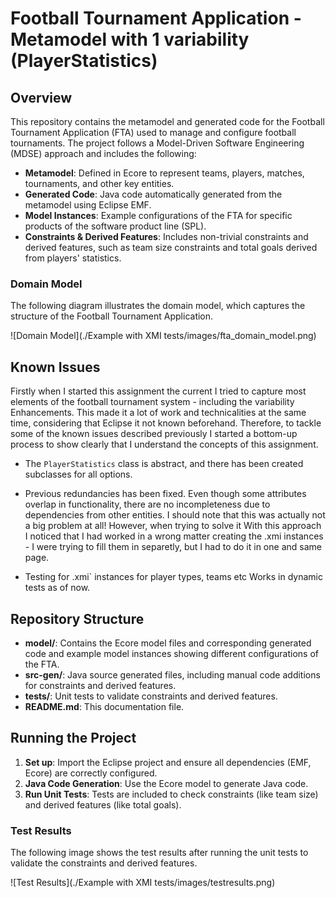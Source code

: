 # Football Tournament Application - Metamodel with 1 variability (PlayerStatistics)

## Overview
This repository contains the metamodel and generated code for the Football Tournament Application (FTA) used to manage and configure football tournaments. The project follows a Model-Driven Software Engineering (MDSE) approach and includes the following:

- **Metamodel**: Defined in Ecore to represent teams, players, matches, tournaments, and other key entities.
- **Generated Code**: Java code automatically generated from the metamodel using Eclipse EMF.
- **Model Instances**: Example configurations of the FTA for specific products of the software product line (SPL).
- **Constraints & Derived Features**: Includes non-trivial constraints and derived features, such as team size constraints and total goals derived from players' statistics.

### Domain Model
The following diagram illustrates the domain model, which captures the structure of the Football Tournament Application.

![Domain Model](./Example with XMI tests/images/fta_domain_model.png)

## Known Issues
Firstly when I started this assignment the current I tried to capture most elements of the football tournament system - including the variability Enhancements. This made it a lot of work and technicalities at the same time, considering that Eclipse it not known beforehand. Therefore, to tackle some of the known issues described previously I started a bottom-up process to show clearly that I understand the concepts of this assignment. 

- The `PlayerStatistics` class is abstract, and there has been created subclasses for all options.
  
- Previous redundancies has been fixed. Even though some attributes overlap in functionality, there are no incompleteness due to dependencies from other entities. I should note that this was actually not a big problem at all! However, when trying to solve it With this approach I noticed that I had worked in a wrong matter creating the .xmi instances - I were trying to fill them in separetly, but I had to do it in one and same page.

- Testing for .xmi` instances for player types, teams etc Works in dynamic tests as of now.

## Repository Structure
- **model/**: Contains the Ecore model files and corresponding generated code and example model instances showing different configurations of the FTA.
- **src-gen/**: Java source generated files, including manual code additions for constraints and derived features.
- **tests/**: Unit tests to validate constraints and derived features.
- **README.md**: This documentation file.

## Running the Project
1. **Set up**: Import the Eclipse project and ensure all dependencies (EMF, Ecore) are correctly configured.
2. **Java Code Generation**: Use the Ecore model to generate Java code.
3. **Run Unit Tests**: Tests are included to check constraints (like team size) and derived features (like total goals).

### Test Results
The following image shows the test results after running the unit tests to validate the constraints and derived features.

![Test Results](./Example with XMI tests/images/testresults.png)

